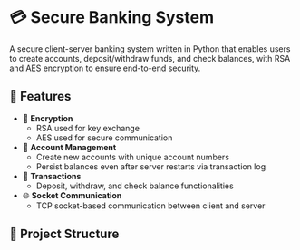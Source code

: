 # 💳 Secure Banking System

A secure client-server banking system written in Python that enables users to create accounts, deposit/withdraw funds, and check balances, with RSA and AES encryption to ensure end-to-end security.

## 🚀 Features

- 🔐 **Encryption**
  - RSA used for key exchange
  - AES used for secure communication
- 👤 **Account Management**
  - Create new accounts with unique account numbers
  - Persist balances even after server restarts via transaction log
- 💸 **Transactions**
  - Deposit, withdraw, and check balance functionalities
- 🌐 **Socket Communication**
  - TCP socket-based communication between client and server

## 📂 Project Structure
